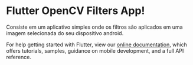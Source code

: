 # Flutter OpenCV Filters App!

Consiste em um aplicativo simples onde os filtros são aplicados em uma imagem selecionada do seu dispositivo android.

For help getting started with Flutter, view our
[online documentation](https://flutter.dev/docs), which offers tutorials,
samples, guidance on mobile development, and a full API reference.
